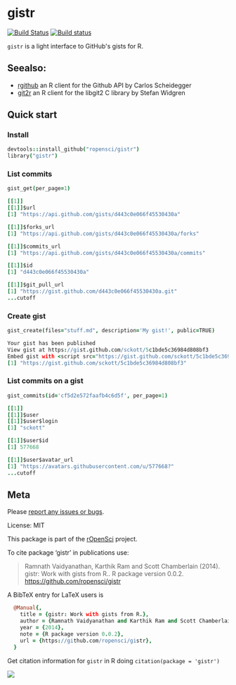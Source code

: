 gistr
=======

[![Build Status](https://api.travis-ci.org/ropensci/gistr.png)](https://travis-ci.org/ropensci/gistr)
[![Build status](https://ci.appveyor.com/api/projects/status/4jmuxbbv8qg4139t/branch/master?svg=true)](https://ci.appveyor.com/project/sckott/gistr/branch/master)

`gistr` is a light interface to GitHub's gists for R.

## Seealso:

* [rgithub](https://github.com/cscheid/rgithub) an R client for the Github API by Carlos Scheidegger
* [git2r](https://github.com/ropensci/git2r) an R client for the libgit2 C library by Stefan Widgren


## Quick start

### Install

```coffee
devtools::install_github("ropensci/gistr")
library("gistr")
```

### List commits

```coffee
gist_get(per_page=1)
```

```coffee
[[1]]
[[1]]$url
[1] "https://api.github.com/gists/d443c0e066f45530430a"

[[1]]$forks_url
[1] "https://api.github.com/gists/d443c0e066f45530430a/forks"

[[1]]$commits_url
[1] "https://api.github.com/gists/d443c0e066f45530430a/commits"

[[1]]$id
[1] "d443c0e066f45530430a"

[[1]]$git_pull_url
[1] "https://gist.github.com/d443c0e066f45530430a.git"
...cutoff
```

### Create gist

```coffee
gist_create(files="stuff.md", description='My gist!', public=TRUE)
```

```coffee
Your gist has been published
View gist at https://gist.github.com/sckott/5c1bde5c36984d808bf3
Embed gist with <script src="https://gist.github.com/sckott/5c1bde5c36984d808bf3.js"></script>
[1] "https://gist.github.com/sckott/5c1bde5c36984d808bf3"
```

### List commits on a gist

```coffee
gist_commits(id='cf5d2e572faafb4c6d5f', per_page=1)
```

```coffee
[[1]]
[[1]]$user
[[1]]$user$login
[1] "sckott"

[[1]]$user$id
[1] 577668

[[1]]$user$avatar_url
[1] "https://avatars.githubusercontent.com/u/577668?"
...cutoff
```


## Meta

Please [report any issues or bugs](https://github.com/ropensci/gistr/issues).

License: MIT

This package is part of the [rOpenSci](http://ropensci.org/packages) project.

To cite package ‘gistr’ in publications use:

> Ramnath Vaidyanathan, Karthik Ram and Scott Chamberlain (2014). gistr: Work with gists from R.. R package version 0.0.2. https://github.com/ropensci/gistr

A BibTeX entry for LaTeX users is

```coffee
  @Manual{,
    title = {gistr: Work with gists from R.},
    author = {Ramnath Vaidyanathan and Karthik Ram and Scott Chamberlain},
    year = {2014},
    note = {R package version 0.0.2},
    url = {https://github.com/ropensci/gistr},
  }
```

Get citation information for `gistr` in R doing `citation(package = 'gistr')`

[![](http://ropensci.org/public_images/github_footer.png)](http://ropensci.org)
